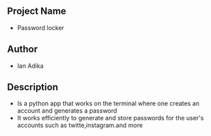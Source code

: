## Project Name

- Password locker

## Author
 
- Ian Adika

## Description
- Is a python app that works on the terminal where one creates an account and generates a password
- It works efficiently to generate and store passwords for the user's accounts such as twitte,instagram.and more 
